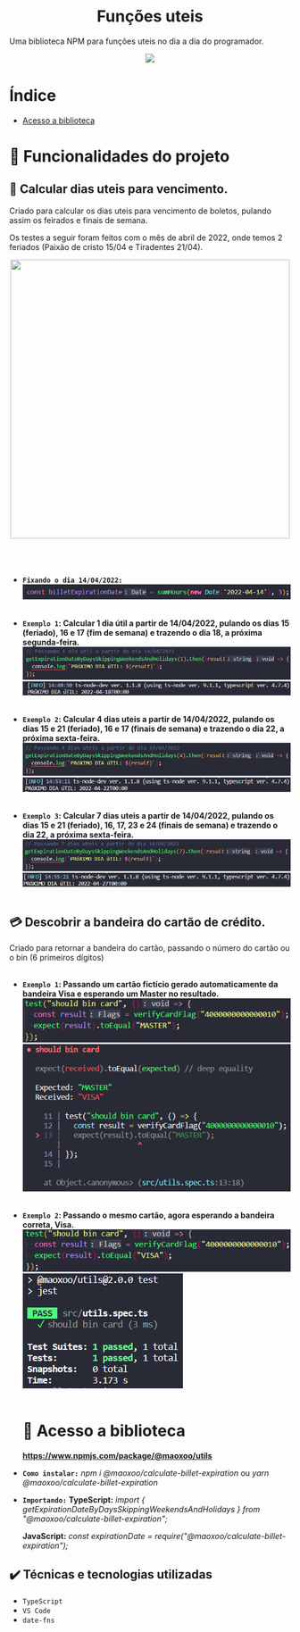 <h1 align="center"> Funções uteis </h1>

Uma biblioteca NPM para funções uteis no dia a dia do programador.

 <p align="center">
<img src="http://img.shields.io/static/v1?label=STATUS&message=EM%20DESENVOLVIMENTO&color=GREEN&style=for-the-badge"/>
</p>

# Índice

- [Acesso a biblioteca ](#Acesso-a-biblioteca)

# :hammer: Funcionalidades do projeto

## :date: Calcular dias uteis para vencimento.

Criado para calcular os dias uteis para vencimento de boletos, pulando assim os feirados e finais de semana.

Os testes a seguir foram feitos com o mês de abril de 2022, onde temos 2 feriados (Paixão de cristo 15/04 e Tiradentes 21/04).

  <p align="center">
<img src="https://i.pinimg.com/originals/c3/3c/bd/c33cbd7ea8a419f09c39d29fd68995b5.png" width="500" height="500"/>
</p>
<br>
<br>

- <b>`Fixando o dia 14/04/2022:`</b>
  <img src="./img/fixando-dia-util.png"/>
  <br><br>
- <b>`Exemplo 1`: Calcular 1 dia útil a partir de 14/04/2022, pulando os dias 15 (feriado), 16 e 17 (fim de semana) e trazendo o dia 18, a próxima segunda-feira.</b>
  <img src="./img/passando-1-dia-util.png"/>
  <img src="./img/conoslelog-result-1.png"/>
  <br><br>

- <b>`Exemplo 2`: Calcular 4 dias uteis a partir de 14/04/2022, pulando os dias 15 e 21 (feriado), 16 e 17 (finais de semana) e trazendo o dia 22, a próxima sexta-feira.</b>
  <img src="./img/passando-4-dia-util.png"/>
  <img src="./img/conoslelog-result-4.png"/>
  <br><br>

- <b>`Exemplo 3`: Calcular 7 dias uteis a partir de 14/04/2022, pulando os dias 15 e 21 (feriado), 16, 17, 23 e 24 (finais de semana) e trazendo o dia 22, a próxima sexta-feira.</b>
  <img src="./img/passando-7-dia-util.png"/>
  <img src="./img/conoslelog-result-7.png"/>
  <br><br>

## :credit_card: Descobrir a bandeira do cartão de crédito.

Criado para retornar a bandeira do cartão, passando o número do cartão ou o bin (6 primeiros dígitos)
<br><br>

- <b>`Exemplo 1`: Passando um cartão fictício gerado automaticamente da bandeira Visa e esperando um Master no resultado.</b>
  <img src="./img/flag.png"/>
  <img src="./img/result-bin.png"/>
  <br><br>

- <b>`Exemplo 2`: Passando o mesmo cartão, agora esperando a bandeira correta, Visa.</b>
  <img src="./img/suce-bin.png"/>
  <img src="./img/result-bin-suc.png"/>
  <br><br>

  # 📁 Acesso a biblioteca

  **https://www.npmjs.com/package/@maoxoo/utils**
  <br>

- <b>`Como instalar:`</b>
  _npm i @maoxoo/calculate-billet-expiration_
  ou
  _yarn @maoxoo/calculate-billet-expiration_
  <br>

- <b>`Importando:`</b>
  **TypeScript:**
  _import { getExpirationDateByDaysSkippingWeekendsAndHolidays } from "@maoxoo/calculate-billet-expiration";_
  <br>

  **JavaScript:**
  _const expirationDate = require("@maoxoo/calculate-billet-expiration");_

## ✔️ Técnicas e tecnologias utilizadas

- `TypeScript`
- `VS Code`
- `date-fns`
